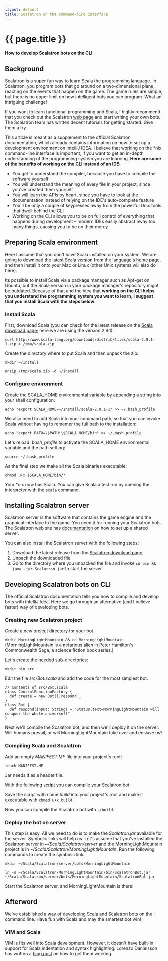 ```yaml
---
layout: default
title: Scalatron on the command-line interface
---
```

# {{ page.title }}

#### How to develop Scalatron bots on the CLI

## Background

Scalatron is a super fun way to learn Scala the programming language. In Scalatron, you program bots that go around on a two-dimensional plane, reacting on the events that happen on the game. The game rules are simple, but there is no upper limit on how intelligent bots you can program. What an intriguing challenge!

If you want to learn functional programming and Scala, I highly recommend that you check out the Scalatron [web page](http://scalatron.wordpress.com) and start writing your own bots. The Scalatron team has written decent tutorials for getting started. Give them a try.

This article is meant as a supplement to the official Scalatron documentation, which already contains information on how to set up a development environment on IntelliJ IDEA. I believe that working on the \*nix command-line interface is important, if you want to get an in-depth understanding of the programming system you are learning. **Here are some of the benefits of working on the CLI instead of an IDE:**

* You get to understand the compiler, because you have to compile the software yourself
* You will understand the meaning of every file in your project, since you've created them yourself
* You will learn the APIs by heart, since you have to look at the documentation instead of relying on the IDE's auto-complete feature
* You'll be only a couple of keypresses away from the powerful Unix tools that dwell behind the CLI
* Working on the CLI allows you to be on full control of everything that happens during development – modern IDEs easily abstract away too many things, causing you to be on their mercy

## Preparing Scala environment

Here I assume that you don't have Scala installed on your system. We are going to download the latest Scala version from the language's home page, and then install it onto your Mac or Linux (other Unix systems will also do here). 

Its possible to install Scala via a package manager such as Apt-get on Ubuntu, but the Scala version in your package manager's repository might be outdated. Because of that and the idea that **working on the CLI helps you understand the programming system you want to learn, I suggest that you install Scala with the steps below**.

### Install Scala

First, download Scala (you can check for the latest release on the [Scala download page](http://www.scala-lang.org/downloads); here we are using the version 2.9.1):

`curl http://www.scala-lang.org/downloads/distrib/files/scala-2.9.1-1.zip > /tmp/scala.zip`

Create the directory where to put Scala and then unpack the zip:

`mkdir ~/Install`

`unzip /tmp/scala.zip -d ~/Install`

### Configure environment

Create the SCALA\_HOME environmental variable by appending a string into your shell configuration:

`echo "export SCALA_HOME=~/Install/scala-2.9.1-1" >> ~/.bash_profile`

We also need to add Scala into your command path, so that you can invoke Scala without having to rememer the full path to the installation:

`echo "export PATH=\$PATH:\$SCALA_HOME/bin" >> ~/.bash_profile`

Let's reload *.bash_profile* to activate the SCALA\_HOME environmental variable and the path setting:

`source ~/.bash_profile`

As the final step we make all the Scala binaries executable:

`chmod u+x $SCALA_HOME/bin/*`

Your \*nix now has Scala. You can give Scala a test run by opening the interpreter with the `scala` command.

## Installing Scalatron server

Scalatron server is the software that contains the game engine and the graphical interface to the game. You need it for running your Scalatron bots. The Scalatron web site has [documentation](http://scalatron.wordpress.com/download) on how to set up a shared server.

You can also install the Scalatron server with the following steps:

1. Download the latest release from the [Scalatron download page](http://scalatron.wordpress.com/download)
2. Unpack the downloaded file
3. Go to the directory where you unpacked the file and invoke `cd bin && java -jar Scalatron.jar` to start the server

## Developing Scalatron bots on CLI

The official Scalatron documentation tells you how to compile and develop bots with IntelliJ Idea. Here we go through an alternative (and I believe faster) way of developing bots.

### Creating new Scalatron project
Create a new project directory for your bot.

`mkdir MorningLightMountain && cd MorningLightMountain` (MorningLightMountain is a nefarious alien in Peter Hamilton's Commonwealth Saga, a science fiction book series.)

Let's create the needed sub-directories:

`mkdir bin src`

Edit the file *src/Bot.scala* and add the code for the most simplest bot.

<pre><code>// Contents of src/Bot.scala
class ControlFunctionFactory {
  def create = new Bot().respond _
}
class Bot {
  def respond(input: String) = "Status(text=MorningLightMountain will conquer the whole universe!)"
}</code></pre>

Next we'll compile the Scalatron bot, and then we'll deploy it on the server. Will humans prevail, or will MorningLightMountain take over and enslave us?

### Compiling Scala and Scalatron

Add an empty *MANIFEST.MF* file into your project's root: 

`touch MANIFEST.MF` 

Jar needs it as a header file.

With the following script you can compile your Scalatron bot:

<script src="https://gist.github.com/2276912.js"> </script>

Save the script with name *build* into your project's root and make it executable with `chmod u+x build`.

Now you can compile the Scalatron bot with `./build`.

### Deploy the bot on server

This step is easy. All we need to do is to make the *Scalatron.jar* available for the server. Symbolic links will help us. Let's assume that you've installed the Scalatron server in *~/Scala/Scalatron/server* and the MorningLightMountain project is in *~/Scala/Scalatron/MorningLightMountain*. Run the following commands to create the symbolic link.

`mkdir ~/Scala/Scalatron/server/bots/MorningLightMountain`

`ln -s ~/Scala/Scalatron/MorningLightMountain/bin/ScalatronBot.jar ~/Scala/Scalatron/server/bots/MorningLightMountain/ScalatronBot.jar`

Start the Scalatron server, and MorningLightMountain is there!

## Afterword

We've established a way of developing Scala and Scalatron bots on the command line. Have fun with Scala and may the smartest bot win!

### VIM and Scala

VIM is fits well into Scala development. However, it doesn't have built-in support for Scala indentation and syntax highlighting. Lorenzo Danielsson has written a [blog post](http://lorenzod8n.wordpress.com/2008/01/11/getting-scala-syntax-hightlighting-to-work-in-vim) on how to get them working.
